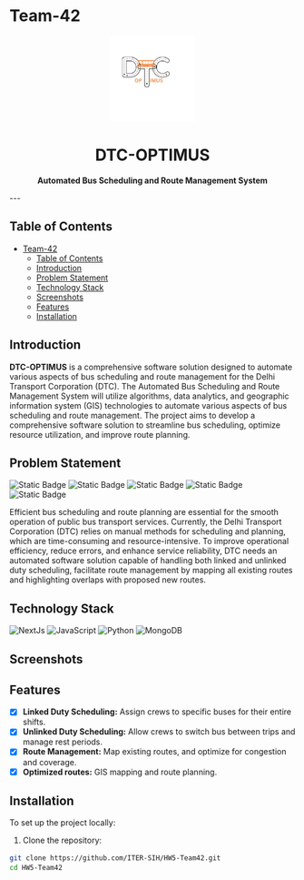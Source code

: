 # Team-42

<p align="center">
  <img src="./frontend/assests/Logo.jpg" alt="DTC-OPTIMUS Logo" width="150" height="150">
</p>

<h1 align="center">DTC-OPTIMUS</h1>

<p align="center">
  <strong>Automated Bus Scheduling and Route Management System</strong>
</p>
---

## Table of Contents

- [Team-42](#team-42)
  - [Table of Contents](#table-of-contents)
  - [Introduction](#introduction)
  - [Problem Statement](#problem-statement)
  - [Technology Stack](#technology-stack)
  - [Screenshots](#screenshots)
  - [Features](#features)
  - [Installation](#installation)

## Introduction

**DTC-OPTIMUS** is a comprehensive software solution designed to automate various aspects of bus scheduling and route management for the Delhi Transport Corporation (DTC). The Automated Bus Scheduling and Route Management System will utilize algorithms, data analytics, and geographic information system (GIS) technologies to automate various aspects of bus scheduling and route management. The project aims to develop a comprehensive software solution to streamline bus scheduling, optimize resource utilization, and improve route planning.

## Problem Statement

![Static Badge](https://img.shields.io/badge/Team-BUS-y%20Bugs-blue?link=https://www.sih.gov.in/sih2024PS)
![Static Badge](https://img.shields.io/badge/Problem_Statement-SIH_1612-blue?link=https://www.sih.gov.in/sih2024PS)
![Static Badge](https://img.shields.io/badge/Organisation-Government%20of%20NCT%20of%20Delhi%20blue?link=https://www.sih.gov.in/sih2024PS)
![Static Badge](https://img.shields.io/badge/Category-Software-blue?link=https://www.sih.gov.in/sih2024PS)
![Static Badge](https://img.shields.io/badge/Theme-Smart%20Vehicles-blue?link=https://www.sih.gov.in/sih2024PS)

Efficient bus scheduling and route planning are essential for the smooth operation of public bus transport services. Currently, the Delhi Transport Corporation (DTC) relies on manual methods for scheduling and planning, which are time-consuming and resource-intensive. To improve operational efficiency, reduce errors, and enhance service reliability, DTC needs an automated software solution capable of handling both linked and unlinked duty scheduling, facilitate route management by mapping all existing routes and highlighting overlaps with proposed new routes.

## Technology Stack

![NextJs](https://img.shields.io/badge/-Next-333333?style=flat&logo=Next.js)
![JavaScript](https://img.shields.io/badge/-JavaScript-333333?style=flat&logo=javascript)
![Python](https://img.shields.io/badge/-Python-333333?style=flat&logo=Python&logoColor=007396)
![MongoDB](https://img.shields.io/badge/-mongodb-333333?style=flat&logo=mongodb)

## Screenshots

## Features

- [x] **Linked Duty Scheduling:** Assign crews to specific buses for their entire shifts.
- [x] **Unlinked Duty Scheduling:** Allow crews to switch bus between trips and manage rest periods.
- [x] **Route Management:** Map existing routes, and optimize for congestion and coverage.
- [x] **Optimized routes:** GIS mapping and route planning.

## Installation

To set up the project locally:

1. Clone the repository:

```bash
git clone https://github.com/ITER-SIH/HW5-Team42.git
cd HW5-Team42
```
